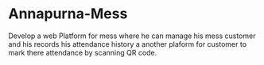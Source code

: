# Annapurna-Mess
Develop a web Platform for mess where he can manage his mess customer and his records his attendance history a another plaform for customer to mark there attendance by scanning QR code.
